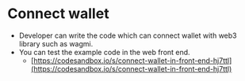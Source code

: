 # Connect wallet

* Developer can write the code which can connect wallet with web3 library such as wagmi.
* You can test the example code in the web front end.
  * [https://codesandbox.io/s/connect-wallet-in-front-end-hj7ttl](https://codesandbox.io/s/connect-wallet-in-front-end-hj7ttl)
